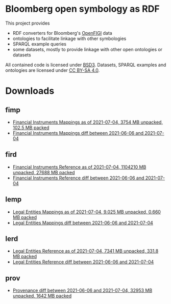 Bloomberg open symbology as RDF
===============================

This project provides

- RDF converters for Bloomberg's [OpenFIGI][1] data
- ontologies to facilitate linkage with other symbologies
- SPARQL example queries
- some datasets, mostly to provide linkage with other open ontologies or datasets

All contained code is licensed under [BSD3][2].  Datasets, SPARQL examples and
ontologies are licensed under [CC BY-SA 4.0][3].


Downloads
=========

fimp
----

- [Financial Instruments Mappings as of 2021-07-04, 3754 MB unpacked, 102.5 MB packed](https://yadi.sk/d/8j975RvzFIaMyA)
- [Financial Instruments Mappings diff between 2021-06-06 and 2021-07-04](https://yadi.sk/d/FA4ykrwG8KDBHg)

fird
----

- [Financial Instruments Reference as of 2021-07-04, 1104210 MB unpacked, 27688 MB packed](https://yadi.sk/d/jU9lj8VYx92Uwg)
- [Financial Instruments Reference diff between 2021-06-06 and 2021-07-04](https://yadi.sk/d/oxf8UNYs1SFP9Q)

lemp
----

- [Legal Entities Mappings as of 2021-07-04, 9.025 MB unpacked, 0.660 MB packed](https://yadi.sk/d/TKMAiIYHnVxlsw)
- [Legal Entities Mappings diff between 2021-06-06 and 2021-07-04](https://yadi.sk/d/smmP5jIp1_U4Rw)

lerd
----

- [Legal Entities Reference as of 2021-07-04, 7341 MB unpacked, 331.8 MB packed](https://yadi.sk/d/75oHW_vnZx56IA)
- [Legal Entities Reference diff between 2021-06-06 and 2021-07-04](https://yadi.sk/d/G1g7zz_vf2NnGg)

prov
----
- [Provenance diff between 2021-06-06 and 2021-07-04, 32953 MB unpacked, 1642 MB packed](https://yadi.sk/d/Z8hK5pscVtItSw)


  [1]: http://openfigi.com/
  [2]: http://opensource.org/licenses/BSD-3-Clause
  [3]: http://creativecommons.org/licenses/by-sa/4.0/
  [4]: http://datahub.io/dataset/figi
